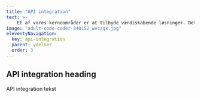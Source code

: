 ```yaml
---
title: "API integration"
text: >-
    Et af vores kerneområder er at tilbyde værdiskabende løsninger. Det kunne blandt andet være automatisk bogføring af webordrer. Som instrument til at udføre dette kommer API udvikling og integration ind i billedet.<br><br>Vi udvikler gerne op mod en eksisterende API i forbindelse med en integration mellem din virksomheds systemer. Vi kan også bistå med udviklingen af din API. Da integrationer er der hvor din virksomhed kan spare rigtig meget tid, er det en af vores mest efterspurgte ydelser.
image: "adult-code-coder-340152_wvczqx.jpg"
eleventyNavigation:
  key: api-integration
  parent: ydelser
  order: 3
---
```


## API integration heading

API integration tekst